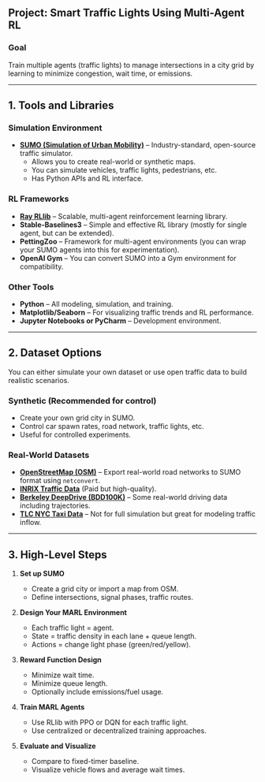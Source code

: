 ## **Project: Smart Traffic Lights Using Multi-Agent RL**

### **Goal**
Train multiple agents (traffic lights) to manage intersections in a city grid by learning to minimize congestion, wait time, or emissions.

---

## **1. Tools and Libraries**

### **Simulation Environment**
- **[SUMO (Simulation of Urban Mobility)](https://www.eclipse.dev/sumo/)** – Industry-standard, open-source traffic simulator.
  - Allows you to create real-world or synthetic maps.
  - You can simulate vehicles, traffic lights, pedestrians, etc.
  - Has Python APIs and RL interface.

### **RL Frameworks**
- **[Ray RLlib](https://docs.ray.io/en/latest/rllib/index.html)** – Scalable, multi-agent reinforcement learning library.
- **Stable-Baselines3** – Simple and effective RL library (mostly for single agent, but can be extended).
- **PettingZoo** – Framework for multi-agent environments (you can wrap your SUMO agents into this for experimentation).
- **OpenAI Gym** – You can convert SUMO into a Gym environment for compatibility.

### **Other Tools**
- **Python** – All modeling, simulation, and training.
- **Matplotlib/Seaborn** – For visualizing traffic trends and RL performance.
- **Jupyter Notebooks or PyCharm** – Development environment.

---

## **2. Dataset Options**

You can either simulate your own dataset or use open traffic data to build realistic scenarios.

### **Synthetic (Recommended for control)**
- Create your own grid city in SUMO.
- Control car spawn rates, road network, traffic lights, etc.
- Useful for controlled experiments.

### **Real-World Datasets**
- **[OpenStreetMap (OSM)](https://www.openstreetmap.org/)** – Export real-world road networks to SUMO format using `netconvert`.
- **[INRIX Traffic Data](https://inrix.com/)** (Paid but high-quality).
- **[Berkeley DeepDrive (BDD100K)](https://bdd-data.berkeley.edu/)** – Some real-world driving data including trajectories.
- **[TLC NYC Taxi Data](https://www1.nyc.gov/site/tlc/about/tlc-trip-record-data.page)** – Not for full simulation but great for modeling traffic inflow.

---

## **3. High-Level Steps**

1. **Set up SUMO**
   - Create a grid city or import a map from OSM.
   - Define intersections, signal phases, traffic routes.

2. **Design Your MARL Environment**
   - Each traffic light = agent.
   - State = traffic density in each lane + queue length.
   - Actions = change light phase (green/red/yellow).

3. **Reward Function Design**
   - Minimize wait time.
   - Minimize queue length.
   - Optionally include emissions/fuel usage.

4. **Train MARL Agents**
   - Use RLlib with PPO or DQN for each traffic light.
   - Use centralized or decentralized training approaches.

5. **Evaluate and Visualize**
   - Compare to fixed-timer baseline.
   - Visualize vehicle flows and average wait times.
